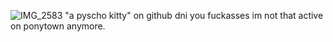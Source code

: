 ![IMG_2583](https://github.com/user-attachments/assets/ee5f8871-3342-428e-9f32-a834eb634c0b)
"a pyscho kitty" on github dni 
you fuckasses im not that active on ponytown anymore.
